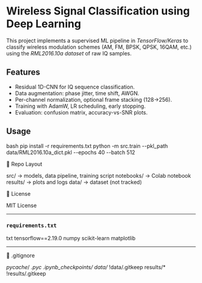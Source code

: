 # Wireless Signal Classification using Deep Learning

This project implements a supervised ML pipeline in *TensorFlow/Keras* to classify wireless modulation schemes (AM, FM, BPSK, QPSK, 16QAM, etc.) using the *RML2016.10a dataset* of raw IQ samples.

## Features
- Residual 1D-CNN for IQ sequence classification.
- Data augmentation: phase jitter, time shift, AWGN.
- Per-channel normalization, optional frame stacking (128→256).
- Training with AdamW, LR scheduling, early stopping.
- Evaluation: confusion matrix, accuracy-vs-SNR plots.

## Usage
bash
pip install -r requirements.txt
python -m src.train --pkl_path data/RML2016.10a_dict.pkl --epochs 40 --batch 512

📂 Repo Layout

src/            → models, data pipeline, training script
notebooks/      → Colab notebook
results/        → plots and logs
data/           → dataset (not tracked)

📜 License

MIT License

---

### `requirements.txt`
txt
tensorflow==2.19.0
numpy
scikit-learn
matplotlib


---

📄 .gitignore

_pycache_/
*.pyc
.ipynb_checkpoints/
data/*
!data/.gitkeep
results/*
!results/.gitkeep
